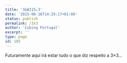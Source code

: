 ```yaml
---
title: '3&#215;3'
date: '2015-08-16T14:29:17+01:00'
status: publish
permalink: /3x3
author: 'Cubing Portugal'
excerpt: ''
type: page
id: 185
---
```

Futuramente aqui irá estar tudo o que diz respeito a 3×3…